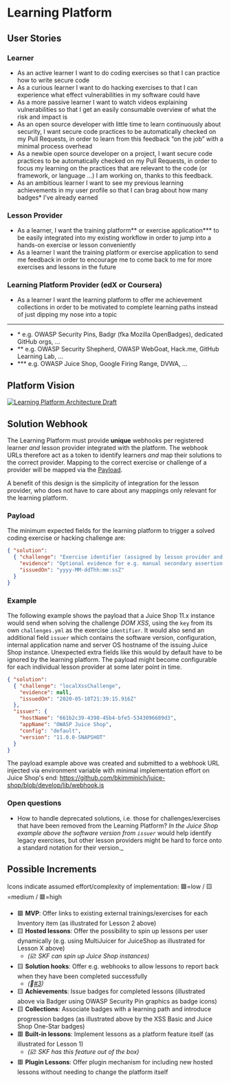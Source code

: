 # Learning Platform

## User Stories

### Learner

* As an active learner I want to do coding exercises so that I can
  practice how to write secure code
* As a curious learner I want to do hacking exercises to that I can
  experience what effect vulnerabilities in my software could have
* As a more passive learner I want to watch videos explaining
  vulnerabilities so that I get an easily consumable overview of what
  the risk and impact is
* As an open source developer with little time to learn continuously
  about security, I want secure code practices to be automatically
  checked on my Pull Requests, in order to learn from this feedback “on
  the job” with a minimal process overhead
* As a newbie open source developer on a project, I want secure code
  practices to be automatically checked on my Pull Requests, in order to
  focus my learning on the practices that are relevant to the code (or
  framework, or language …) I am working on, thanks to this feedback.
* As an ambitious learner I want to see my previous learning
  achievements in my user profile so that I can brag about how many
  badges\* I’ve already earned

### Lesson Provider

* As a learner, I want the training platform\*\* or exercise
  application\*\*\* to be easily integrated into my existing workflow in
  order to jump into a hands-on exercise or lesson conveniently
* As a learner I want the training platform or exercise application to
  send me feedback in order to encourage me to come back to me for more
  exercises and lessons in the future

### Learning Platform Provider (edX or Coursera)

* As a learner I want the learning platform to offer me achievement
  collections in order to be motivated to complete learning paths
  instead of just dipping my nose into a topic

---

* \* e.g. OWASP Security Pins, Badgr (fka Mozilla OpenBadges), dedicated
  GitHub orgs, ...
* \*\* e.g. OWASP Security Shepherd, OWASP WebGoat, Hack.me, GitHub
  Learning Lab, ...
* \*\*\* e.g. OWASP Juice Shop, Google Firing Range, DVWA, ...

## Platform Vision

[![Learning Platform Architecture Draft](../img/Learning-Platform-Architecture_Draft.png)](docs/Learning-Platform-Architecture_Draft.pptx)

## Solution Webhook

The Learning Platform must provide **unique** webhooks per registered
learner _and_ lesson provider integrated with the platform. The webhook
URLs therefore act as a token to identify learners _and_ map their
solutions to the correct provider. Mapping to the correct exercise or
challenge of a provider will be mapped via the [Payload](#payload).

A benefit of this design is the simplicity of integration for the lesson
provider, who does not have to care about any mappings only relevant for
the learning platform.

### Payload

The minimum expected fields for the learning platform to trigger a
solved coding exercise or hacking challenge are:

```json
{ "solution":
  { "challenge": "Exercise identifier (assigned by lesson provider and unique within its scope)",
    "evidence": "Optional evidence for e.g. manual secondary assertion by the Learning Platform",
    "issuedOn": "yyyy-MM-ddThh:mm:ssZ"
  }
}
```

### Example

The following example shows the payload that a Juice Shop 11.x instance
would send when solving the challenge _DOM XSS_, using the `key` from
its own `challenges.yml` as the exercise `identifier`. It would also
send an additional field `issuer` which contains the software version,
configuration, internal application name and server OS hostname of the
issuing Juice Shop instance. Unexpected extra fields like this would by
default have to be ignored by the learning platform. The payload might
become configurable for each individual lesson provider at some later
point in time.

```json
{ "solution":
  { "challenge": "localXssChallenge",
    "evidence": null,
    "issuedOn": "2020-05-10T21:39:15.916Z"
  },
  "issuer": {
    "hostName": "661b2c39-4398-45b4-bfe5-5343096689d3",
    "appName": "OWASP Juice Shop",
    "config": "default",
    "version": "11.0.0-SNAPSHOT"
  }
}
```

The payload example above was created and submitted to a webhook URL
injected via environment variable with minimal implementation effort on
Juice Shop's end:
<https://github.com/bkimminich/juice-shop/blob/develop/lib/webhook.js>

### Open questions

* How to handle deprecated solutions, i.e. those for
  challenges/exercises that have been removed from the Learning
  Platform? _In the Juice Shop example above the software version from
  `issuer`_ would help identify legacy exercises, but other lesson
  providers might be hard to force onto a standard notation for their
  version._

## Possible Increments

Icons indicate assumed effort/complexity of implementation: 🟩=low /
🟨=medium / 🟥=high

* 🟩 **MVP**: Offer links to existing external trainings/exercises for
  each Inventory item (as illustrated for Lesson 2 above)
* 🟨 **Hosted lessons**: Offer the possibility to spin up lessons per
  user dynamically (e.g. using MultiJuicer for JuiceShop as illustrated
  for Lesson X above)
  * _(☑️: SKF can spin up Juice Shop instances)_
* 🟨 **Solution hooks**: Offer e.g. webhooks to allow lessons to report
  back when they have been completed successfully
  * _(🚧[#3](https://github.com/Open-Source-Security-Coalition/Best-Practices-for-OS-Developers/issues/3))_
* 🟨 **Achievements**: Issue badges for completed lessons (illustrated
  above via Badger using OWASP Security Pin graphics as badge icons)
* 🟨 **Collections**: Associate badges with a learning path and
  introduce progression badges (as illustrated above by the XSS Basic
  and Juice Shop One-Star badges)
* 🟥 **Built-in lessons**: Implement lessons as a platform feature
  itself (as illustrated for Lesson 1)
  * _(☑️: SKF has this feature out of the box)_
* 🟥 **Plugin Lessons**: Offer plugin mechanism for including new
  hosted lessons without needing to change the platform itself

